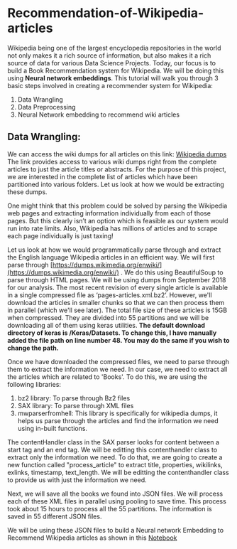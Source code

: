 # Recommendation-of-Wikipedia-articles
Wikipedia being one of the largest encyclopedia repositories in the world not only makes it a rich source of information, but also makes it a rich source of data for various Data Science Projects. Today, our focus is to build a Book Recommendation system for Wikipedia. We will be doing this using **Neural network embeddings**.
This tutorial will walk you through 3 basic steps involved in creating a recommender system for Wikipedia:
1.	Data Wrangling
2.	Data Preprocessing
3.	Neural Network embedding to recommend wiki articles

## Data Wrangling:
We can access the wiki dumps for all articles on this link: [Wikipedia dumps](https://meta.wikimedia.org/wiki/Data_dumps) 
The link provides access to various wiki dumps right from the complete articles to just the article titles or abstracts. For the purpose of this project, we are interested in the complete list of articles which have been partitioned into various folders. Let us look at how we would be extracting these dumps.

One might think that this problem could be solved by parsing the Wikipedia web pages and extracting information individually from each of those pages. But this clearly isn’t an option which is feasible as our system would run into rate limits. Also, Wikipedia has millions of articles and to scrape each page individually is just taxing!

Let us look at how we would programmatically parse through and extract the English language Wikipedia articles in an efficient way.
We will first parse through [https://dumps.wikimedia.org/enwiki/](https://dumps.wikimedia.org/enwiki/) . We do this using BeautifulSoup to parse through HTML pages. We will be using dumps from September 2018 for our analysis.
The most recent revision of every single article is available in a single compressed file as ‘pages-articles.xml.bz2’. However, we'll download the articles in smaller chunks so that we can then process them in parallel (which we'll see later). The total file size of these articles is 15GB when compressed. They are divided into 55 partitions and we will be downloading all of them using keras utilities. **The default download directory of keras is /Keras/Datasets. To change this, I have manually added the file path on line number 48. You may do the same if you wish to change the path.**

Once we have downloaded the compressed files, we need to parse through them to extract the information we need. In our case, we need to extract all the articles which are related to 'Books'. To do this, we are using the following libraries:
1. bz2 library: To parse through Bz2 files
2. SAX library: To parse through XML files 
3. mwparserfromhell: This library is specifically for wikipedia dumps, it helps us parse through the articles and find the information we need using in-built functions.

The contentHandler class in the SAX parser looks for content between a start tag and an end tag. We will be editting this contenthandler class to extract only the information we need. To do that, we are going to create a new function called "process_article" to extract title, properties, wikilinks, exlinks, timestamp, text_length. We will be editting the contenthandler class to provide us with just the information we need.

Next, we will save all the books we found into JSON files. We will process each of these XML files in parallel using pooling to save time. This process took about 15 hours to process all the 55 partitions. The information is saved in 55 different JSON files.

We will be using these JSON files to build a Neural network Embedding to Recommend Wikipedia articles as shown in this [Notebook](https://github.com/raksha592/Recommendation-of-Wikipedia-articles/blob/master/Neural%20Network%20Embedding.ipynb)

